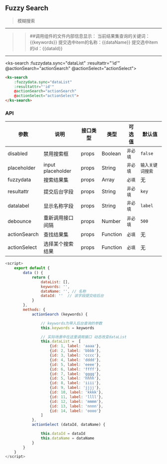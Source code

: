 ## Fuzzy Search

> 模糊搜索

---
>> ##调用组件的文件内部信息显示：
>>当前结果集查询的关键词：{{keywords}}
>>提交选中item的名称：{{dataName}}
>>提交选中item的id：{{dataId}}
---

<ks-search 
	:fuzzydata.sync="dataList"
	:resultattr="'id'"
	@actionSearch="actionSearch"
	@actionSelect="actionSelect">
</ks-search>


```html
<ks-search 
	:fuzzydata.sync="dataList"
	:resultattr="'id'"
	@actionSearch="actionSearch"
	@actionSelect="actionSelect">
</ks-search>
```

### API
| 参数 | 说明 | 接口类型 | 类型 | 可选值 | 默认值 |
|------|-------|----------|---------|-------|--------|
| disabled | 禁用搜索框 | props | Boolean | `非必填` | `false`  |
| placeholder | input placeholder | props | String | `非必填` | `输入关键词搜索` |
| fuzzydata | 搜索结果集 | props | Array | `必填` | 无 |
| resultattr | 提交后台字段 | props  | String | `非必填` | `key` |
| datalabel | 显示名称字段 | props  | String | `非必填` | `label` |
| debounce | 重新调用接口间隔 | props  | Number | `非必填` | `500` |
| actionSearch | 查找结果集 | props  | Function | `必填` | 无 |
| actionSelect | 选择某个搜索结果 | props  | Function | `必填` | 无 |


<script>
	export default {
		data () {
			return {
				dataList: [],
				keywords: '',
				dataName: '', // 名称
				dataId: ''  // 该字段提交给后台
			}
		},
		methods: {
			actionSearch (keywords) {

				// keywords为带入后台查询的参数
				this.keywords = keywords

				// 实际场景中在这里调用接口 动态改变dataList
				this.dataList =  [
			        {id: 1, label: 'aaaa'},
			        {id: 2, label: 'bbbb'},
			        {id: 3, label: 'cccc'},
			        {id: 4, label: 'dddd'},
			        {id: 5, label: 'eeee'},
			        {id: 6, label: 'ffff'},
			        {id: 7, label: 'gggg'},
			        {id: 5, label: 'hhhh'},
			        {id: 8, label: 'iiii'},
			        {id: 9, label: 'jjjj'},
			        {id: 10, label: 'kkkk'},
			        {id: 11, label: 'llll'},
			        {id: 12, label: 'mmmm'},
			        {id: 13, label: 'nnnn'},
			        {id: 14, label: 'oooo'}
			    ]
			},
			actionSelect (dataId, dataName) {

				this.dataId = dataId
				this.dataName = dataName
			}
		}
	}
</script>


```javascript
<script>
	export default {
		data () {
			return {
				dataList: [],
				keywords: '',
				dataName: '', // 名称
				dataId: ''  // 该字段提交给后台
			}
		},
		methods: {
			actionSearch (keywords) {

				// keywords为带入后台查询的参数
				this.keywords = keywords

				// 实际场景中在这里调用接口 动态改变dataList
				this.dataList =  [
			        {id: 1, label: 'aaaa'},
			        {id: 2, label: 'bbbb'},
			        {id: 3, label: 'cccc'},
			        {id: 4, label: 'dddd'},
			        {id: 5, label: 'eeee'},
			        {id: 6, label: 'ffff'},
			        {id: 7, label: 'gggg'},
			        {id: 5, label: 'hhhh'},
			        {id: 8, label: 'iiii'},
			        {id: 9, label: 'jjjj'},
			        {id: 10, label: 'kkkk'},
			        {id: 11, label: 'llll'},
			        {id: 12, label: 'mmmm'},
			        {id: 13, label: 'nnnn'},
			        {id: 14, label: 'oooo'}
			    ]
			},
			actionSelect (dataId, dataName) {

				this.dataId = dataId
				this.dataName = dataName
			}
		}
	}
</script>
```